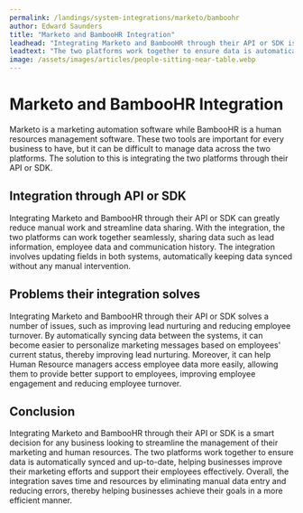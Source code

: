 ```yaml
---
permalink: /landings/system-integrations/marketo/bamboohr
author: Edward Saunders
title: "Marketo and BambooHR Integration"
leadhead: "Integrating Marketo and BambooHR through their API or SDK is a smart decision for any business looking to streamline the management of their marketing and human resources"
leadtext: "The two platforms work together to ensure data is automatically synced and up-to-date, helping businesses improve their marketing efforts and support their employees effectively. Overall, the integration saves time and resources by eliminating manual data entry and reducing errors, thereby helping businesses achieve their goals in a more efficient manner."
image: /assets/images/articles/people-sitting-near-table.webp
---
```

<div class="arttext">  <h1>Marketo and BambooHR Integration</h1>
  <p>Marketo is a marketing automation software while BambooHR is a human resources management software. These two tools are important for every business to have, but it can be difficult to manage data across the two platforms. The solution to this is integrating the two platforms through their API or SDK.</p>
  <h2>Integration through API or SDK</h2>
  <p>Integrating Marketo and BambooHR through their API or SDK can greatly reduce manual work and streamline data sharing. With the integration, the two platforms can work together seamlessly, sharing data such as lead information, employee data and communication history. The integration involves updating fields in both systems, automatically keeping data synced without any manual intervention.</p>
  <h2>Problems their integration solves</h2>
  <p>Integrating Marketo and BambooHR through their API or SDK solves a number of issues, such as improving lead nurturing and reducing employee turnover. By automatically syncing data between the systems, it can become easier to personalize marketing messages based on employees' current status, thereby improving lead nurturing. Moreover, it can help Human Resource managers access employee data more easily, allowing them to provide better support to employees, improving employee engagement and reducing employee turnover.</p>
  <h2>Conclusion</h2>
  <p>Integrating Marketo and BambooHR through their API or SDK is a smart decision for any business looking to streamline the management of their marketing and human resources. The two platforms work together to ensure data is automatically synced and up-to-date, helping businesses improve their marketing efforts and support their employees effectively. Overall, the integration saves time and resources by eliminating manual data entry and reducing errors, thereby helping businesses achieve their goals in a more efficient manner.</p>
</div>